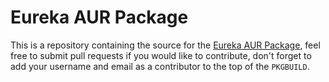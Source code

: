 # Eureka AUR Package

This is a repository containing the source for the [Eureka AUR
Package](https://aur.archlinux.org/packages/eureka-notes),
feel free to submit pull requests if you would like to
contribute, don't forget to add your username and email as a contributor
to the top of the `PKGBUILD`.
